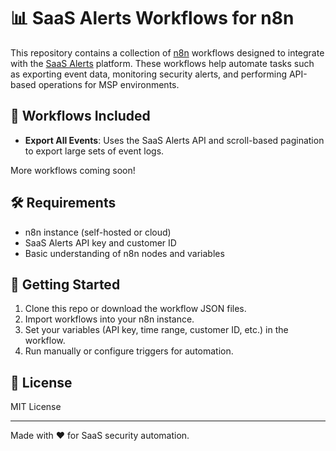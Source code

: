 # 📊 SaaS Alerts Workflows for n8n

This repository contains a collection of [n8n](https://n8n.io/) workflows designed to integrate with the [SaaS Alerts](https://www.saasalerts.com/) platform. These workflows help automate tasks such as exporting event data, monitoring security alerts, and performing API-based operations for MSP environments.

## 📁 Workflows Included

- **Export All Events**: Uses the SaaS Alerts API and scroll-based pagination to export large sets of event logs.

More workflows coming soon!

## 🛠 Requirements

- n8n instance (self-hosted or cloud)
- SaaS Alerts API key and customer ID
- Basic understanding of n8n nodes and variables

## 🚀 Getting Started

1. Clone this repo or download the workflow JSON files.
2. Import workflows into your n8n instance.
3. Set your variables (API key, time range, customer ID, etc.) in the workflow.
4. Run manually or configure triggers for automation.

## 📄 License

MIT License

---

Made with ❤️ for SaaS security automation.
